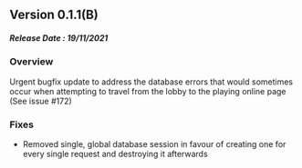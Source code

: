 ## Version 0.1.1(B)
##### Release Date : 19/11/2021
### Overview
Urgent bugfix update to address the database errors that would sometimes occur when attempting to travel from the lobby to the playing online page (See issue #172)

### Fixes
- Removed single, global database session in favour of creating one for every single request and destroying it afterwards